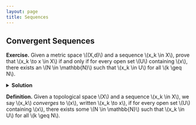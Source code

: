 ```yaml
---
layout: page
title: Sequences
---
```


## Convergent Sequences

**Exercise.** Given a metric space \\((X,d)\\) and a sequence \\(x_k \in X\\), prove that \\(x_k \to x \in X\\) if and only if for every open set \\(U\\) containing \\(x\\), there exists an \\(N \in \mathbb{N}\\) such that \\(x_k \in U\\) for all \\(k \geq N\\).
<details><summary><b>Solution</b></summary>
<p>First suppose \(x_k \to x\) and consider any open \(U \subset X\) containing \(x\). Then by definition there exists some open ball \(B_{\varepsilon}(x) \subset U\). By definition of convergence we can choose \(N \in \mathbb{N}\) such that for all \(k \geq N\) we have \(x_k \in B_{\varepsilon} \subset U\).</p>

<p>Conversely, suppose for every open set \(U\) containing \(x\), there exists an \(N \in \mathbb{N}\) such that \(x_k \in U\) for all \(k \geq N\) and choose any \(\varepsilon > 0\). Then by assumption, there exists some \(N\) such that for all \(k \geq N\) we have \(x_k \subset B_{\varepsilon}(x)\), so \(x_k \to x\).</p>
</details>

**Definition.** Given a topological space \\(X\\) and a sequence \\(x_k \in X\\), we say \\(x_k\\) *converges* to \\(x\\), written \\(x_k \to x\\), if for every open set \\(U\\) containing \\(x\\), there exists some \\(N \in \mathbb{N}\\) such that \\(x_k \in U\\) for all \\(k \geq N\\).